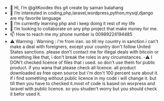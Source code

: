 - 👋 Hi, I’m @gitKoodex this git create by saman balahang
- 👀 I’m interested in coding,php,laravel,wordpress,python,mysql,django are my favorite language
- 🌱 I’m currently learning php and i keep doing it rest of my life
- 💞️ I’m looking to collaborate on any php project that make money for me.
- 📫 How to reach me my phone number is 00989224194485
- ⚠️ Warning : Warning : i'm from iran. so till my country in sanction i can't make a deal with foreigners, except your country don't follow United States sanctions.
please don't contact me for illegal deals with bitcoin or something like that, i don't break the roles in any circumstances.
-⚠️ I DON't checked licence of files that i used. so don't use them for public product. if you wana that please check all licence.
all product downloaded as free open source but i'm don't 100 percent sure about it. if i find something without public licence in my code i will change it. but till then you have to checked it.most of code is based on worpress and laravel with public licence. so you shuden't worry but you should check it befor used it.  
<!---
gitKoodex/gitKoodex is a ✨ special ✨ repository because its `README.md` (this file) appears on your GitHub profile.
You can click the Preview link to take a look at your changes.
--->
